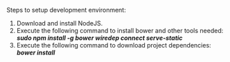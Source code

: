 Steps to setup development environment:

1. Download and install NodeJS.
2. Execute the following command to install bower and other tools needed:  ***sudo npm install -g bower wiredep connect serve-static***
3. Execute the following command to download project dependencies:  ***bower install***